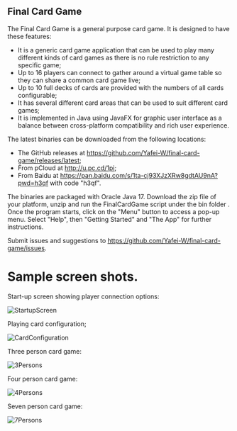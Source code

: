 ## Final Card Game

The Final Card Game is a general purpose card game.  It is designed to have these features:

- It is a generic card game application that can be used to play many different kinds of card games as there is no rule restriction to any specific game;
- Up to 16 players can connect to gather around a virtual game table so they can share a common card game live;
- Up to 10 full decks of cards are provided with the numbers of all cards configurable;
- It has several different card areas that can be used to suit different card games;
- It is implemented in Java using JavaFX for graphic user interface as a balance between cross-platform compatibility and rich user experience.

The latest binaries can be downloaded from the following locations:
- The GitHub releases at https://github.com/Yafei-W/final-card-game/releases/latest;
- From pCloud at http://u.pc.cd/1pi;
- From Baidu at https://pan.baidu.com/s/1ta-cj93XJzXRw8gdtAU9nA?pwd=h3qf with code "h3qf".

The binaries are packaged with Oracle Java 17. Download the zip file of your platform, unzip and run the FinalCardGame script under the bin folder . Once the program starts, click on the "Menu" button to access a pop-up menu. Select "Help", then "Getting Started" and "The App" for further instructions. 

Submit issues and suggestions to https://github.com/Yafei-W/final-card-game/issues.

# Sample screen shots.

Start-up screen showing player connection options:

![StartupScreen](https://user-images.githubusercontent.com/63798176/156886957-392cbf60-9e38-4919-a966-a30bccb62039.jpg)

Playing card configuration;

![CardConfiguration](https://user-images.githubusercontent.com/63798176/154863783-198eb763-54fa-44ee-b009-8edf22ec66bf.jpg)

Three person card game:

![3Persons](https://user-images.githubusercontent.com/63798176/154863821-ac1c6d52-9edd-41ec-8086-c2fca580a84c.jpg)

Four person card game:

![4Persons](https://user-images.githubusercontent.com/63798176/154863837-7ca4a449-05b8-4125-af4f-f9d14c3b7209.jpg)

Seven person card game:

![7Persons](https://user-images.githubusercontent.com/63798176/154863846-6f302da0-0ab9-4320-819a-9ab08e4ceb65.jpg)
